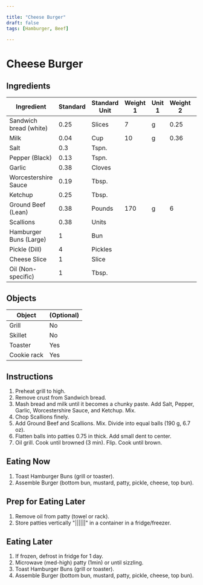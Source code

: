 ```yaml
---

title: "Cheese Burger"
draft: false
tags: [Hamburger, Beef]

---
```

# Cheese Burger

## Ingredients

| Ingredient             | Standard | Standard Unit | Weight 1 | Unit 1 | Weight 2 | Unit 2 |
| ---------------------- | -------- | ------------- | -------- | ------ | -------- | ------ |
| Sandwich bread (white) | 0.25     | Slices        | 7        | g      | 0.25     | oz     |
| Milk                   | 0.04     | Cup           | 10       | g      | 0.36     | oz     |
| Salt                   | 0.3      | Tspn.         |          |        |          |        |
| Pepper (Black)         | 0.13     | Tspn.         |          |        |          |        |
| Garlic                 | 0.38     | Cloves        |          |        |          |        |
| Worcestershire Sauce   | 0.19     | Tbsp.         |          |        |          |        |
| Ketchup                | 0.25     | Tbsp.         |          |        |          |        |
| Ground Beef (Lean)     | 0.38     | Pounds        | 170      | g      | 6        | oz     |
| Scallions              | 0.38     | Units         |          |        |          |        |
| Hamburger Buns (Large) | 1        | Bun           |          |        |          |        |
| Pickle (Dill)          | 4        | Pickles       |          |        |          |        |
| Cheese Slice           | 1        | Slice         |          |        |          |        |
| Oil (Non-specific)     | 1        | Tbsp.         |          |        |          |        |

## Objects

| Object      | (Optional) |
| ----------- | ---------- |
| Grill       | No         |
| Skillet     | No         |
| Toaster     | Yes        |
| Cookie rack | Yes        |

## Instructions

1. Preheat grill to high.
2. Remove crust from Sandwich bread.
3. Mash bread and milk until it becomes a chunky paste. Add Salt, Pepper, Garlic, Worcestershire Sauce, and Ketchup. Mix.
4. Chop Scallions finely.
5. Add Ground Beef and Scallions. Mix. Divide into equal balls (190 g, 6.7 oz).
6. Flatten balls into patties 0.75 in thick. Add small dent to center.
7. Oil grill. Cook until browned (3 min). Flip. Cook until brown. 

## Eating Now

1. Toast Hamburger Buns (grill or toaster).
2. Assemble Burger (bottom bun, mustard, patty, pickle, cheese, top bun).

## Prep for Eating Later

1. Remove oil from patty (towel or rack).
2. Store patties vertically "||||||" in a container in a fridge/freezer.

## Eating Later

1. If frozen, defrost in fridge for 1 day.
2. Microwave (med-high) patty (1min) or until sizzling.
3. Toast Hamburger Buns (grill or toaster).
4. Assemble Burger (bottom bun, mustard, patty, pickle, cheese, top bun).
